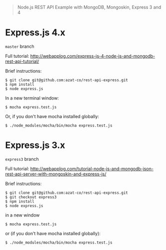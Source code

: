 > Node.js REST API Example with MongoDB, Mongoskin, Express 3 and 4

# Express.js 4.x

`master` branch

Full tutorial: <http://webapplog.com/express-js-4-node-js-and-mongodb-rest-api-tutorial/>

Brief instructions:

```
$ git clone git@github.com:azat-co/rest-api-express.git
$ npm install
$ node express.js
```

In a new terminal window:

```
$ mocha express.test.js
```

Or, if you don't have mocha installed globally:

```
$ ./node_modules/mocha/bin/mocha express.test.js
```


# Express.js 3.x

`express3` branch

Full tutorial: <http://webapplog.com/tutorial-node-js-and-mongodb-json-rest-api-server-with-mongoskin-and-express-js/>

Brief instructions:

```
$ git clone git@github.com:azat-co/rest-api-express.git
$ git checkout express3
$ npm install
$ node express.js
```

in a new window

```
$ mocha express.test.js
```

or (if you don't have mocha installed globally):

```
$ ./node_modules/mocha/bin/mocha express.test.js
```
